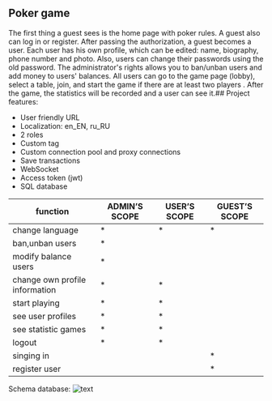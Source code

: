 ## Poker game
The first thing a guest sees is the home page with poker rules.
A guest also can log in or register. After passing the authorization, a guest becomes a user. Each user has his own profile, which can be edited: name, biography, phone number and photo. Also, users can change their passwords using the old password. The administrator's rights allows you to ban/unban users and add money to users' balances. All users can go to the game page (lobby), select a table, join, and start the game if there are at least two players . After the game, the statistics will be recorded and a user can see it.## Project features:
* User friendly URL
* Localization: en_EN, ru_RU
* 2 roles
* Custom tag
* Custom connection pool and proxy connections
* Save transactions
* WebSocket
* Access token (jwt)
* SQL database

function | ADMIN’S SCOPE | USER’S SCOPE | GUEST’S SCOPE
---------| --------------|----------------|---------------
change language| * | * | * |
ban,unban users | * |
modify balance users | *  |   |  |
change own profile information | * | * |
start playing | *  |  * |  |
see user profiles | *  |  * |  |
see statistic games | *  |  * |  |
logout | * | * |
singing in |   |   | * |
register user |   |   | * |
Schema database:
![text](https://github.com/Evgenij009/TexasHoldem/blob/master/src/sql/pokerschema.png?raw=true)
